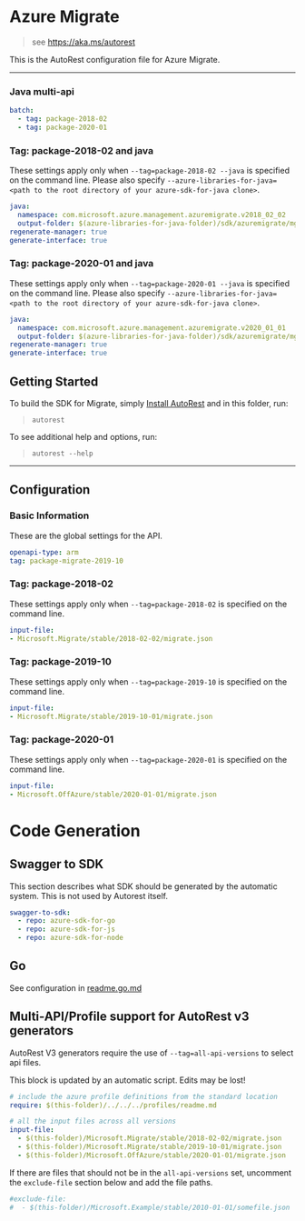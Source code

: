 # Azure Migrate

> see https://aka.ms/autorest

This is the AutoRest configuration file for Azure Migrate.

---

### Java multi-api

``` yaml $(java) && $(multiapi)
batch:
  - tag: package-2018-02
  - tag: package-2020-01
```

### Tag: package-2018-02 and java

These settings apply only when `--tag=package-2018-02 --java` is specified on the command line.
Please also specify `--azure-libraries-for-java=<path to the root directory of your azure-sdk-for-java clone>`.

``` yaml $(tag) == 'package-2018-02' && $(java) && $(multiapi)
java:
  namespace: com.microsoft.azure.management.azuremigrate.v2018_02_02
  output-folder: $(azure-libraries-for-java-folder)/sdk/azuremigrate/mgmt-v2018_02_02
regenerate-manager: true
generate-interface: true
```

### Tag: package-2020-01 and java

These settings apply only when `--tag=package-2020-01 --java` is specified on the command line.
Please also specify `--azure-libraries-for-java=<path to the root directory of your azure-sdk-for-java clone>`.

``` yaml $(tag) == 'package-2020-01' && $(java) && $(multiapi)
java:
  namespace: com.microsoft.azure.management.azuremigrate.v2020_01_01
  output-folder: $(azure-libraries-for-java-folder)/sdk/azuremigrate/mgmt-v2020_01_01
regenerate-manager: true
generate-interface: true
```

## Getting Started
To build the SDK for Migrate, simply [Install AutoRest](https://aka.ms/autorest/install) and in this folder, run:

> `autorest`

To see additional help and options, run:

> `autorest --help`
---

## Configuration



### Basic Information
These are the global settings for the API.

``` yaml
openapi-type: arm
tag: package-migrate-2019-10
```


### Tag: package-2018-02

These settings apply only when `--tag=package-2018-02` is specified on the command line.

``` yaml $(tag) == 'package-2018-02'
input-file:
- Microsoft.Migrate/stable/2018-02-02/migrate.json
```

### Tag: package-2019-10

These settings apply only when `--tag=package-2019-10` is specified on the command line.

``` yaml $(tag) == 'package-migrate2019-10'
input-file:
- Microsoft.Migrate/stable/2019-10-01/migrate.json
```

### Tag: package-2020-01

These settings apply only when `--tag=package-2020-01` is specified on the command line.

``` yaml $(tag) == 'package-2020-01'
input-file:
- Microsoft.OffAzure/stable/2020-01-01/migrate.json
```
# Code Generation

## Swagger to SDK

This section describes what SDK should be generated by the automatic system.
This is not used by Autorest itself.

``` yaml $(swagger-to-sdk)
swagger-to-sdk:
  - repo: azure-sdk-for-go
  - repo: azure-sdk-for-js
  - repo: azure-sdk-for-node
```

## Go

See configuration in [readme.go.md](./readme.go.md)
## Multi-API/Profile support for AutoRest v3 generators 

AutoRest V3 generators require the use of `--tag=all-api-versions` to select api files.

This block is updated by an automatic script. Edits may be lost!

``` yaml $(tag) == 'all-api-versions' /* autogenerated */
# include the azure profile definitions from the standard location
require: $(this-folder)/../../../profiles/readme.md

# all the input files across all versions
input-file:
  - $(this-folder)/Microsoft.Migrate/stable/2018-02-02/migrate.json
  - $(this-folder)/Microsoft.Migrate/stable/2019-10-01/migrate.json
  - $(this-folder)/Microsoft.OffAzure/stable/2020-01-01/migrate.json

```

If there are files that should not be in the `all-api-versions` set, 
uncomment the  `exclude-file` section below and add the file paths.

``` yaml $(tag) == 'all-api-versions'
#exclude-file: 
#  - $(this-folder)/Microsoft.Example/stable/2010-01-01/somefile.json
```

